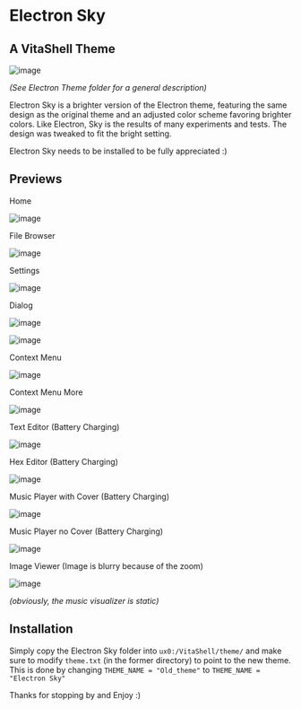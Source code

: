 # Electron Sky
## A VitaShell Theme

![image](ElectronSkyLogo.png)

*(See Electron Theme folder for a general description)*

Electron Sky is a brighter version of the Electron theme, featuring the same design as the original theme and an adjusted color scheme favoring brighter colors. Like Electron, Sky is the results of many experiments and tests. The design was tweaked to fit the bright setting. 

Electron Sky needs to be installed to be fully appreciated :)

## Previews

Home

![image](Previews/PreviewHome.jpg)

File Browser

![image](Previews/PreviewGeneral.jpg)

Settings

![image](Previews/PreviewSettings.jpg)

Dialog

![image](Previews/PreviewProgressBar.jpg)

![image](Previews/PreviewFTP.jpg)

Context Menu

![image](Previews/PreviewContext.jpg)

Context Menu More

![image](Previews/PreviewContextMore.jpg)

Text Editor (Battery Charging)

![image](Previews/PreviewTextEditor.jpg)

Hex Editor (Battery Charging)

![image](Previews/PreviewHexEditor.jpg)

Music Player with Cover (Battery Charging)

![image](Previews/PreviewMusicPlayer.jpg)

Music Player no Cover (Battery Charging)

![image](Previews/PreviewMusicPlayerNoCover.jpg)

Image Viewer (Image is blurry because of the zoom)

![image](Previews/PreviewImageViewer.jpg)

*(obviously, the music visualizer is static)*

## Installation

Simply copy the Electron Sky folder into `ux0:/VitaShell/theme/` and make sure to modify `theme.txt` (in the former directory) to point to the new theme. This is done by changing `THEME_NAME = "Old_theme"` to `THEME_NAME = "Electron Sky"`

Thanks for stopping by and Enjoy :)
